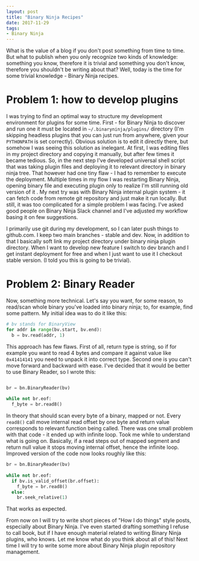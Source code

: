```yaml
---
layout: post
title: "Binary Ninja Recipes"
date: 2017-11-29
tags:
- Binary Ninja
---
```

What is the value of a blog if you don't post something from time to time. But what to publish when you only recognize two kinds of knowledge: something you know, therefore it is trivial and something you don't know, therefore you shouldn't be writing about that? Well, today is the time for some trivial knowledge - Binary Ninja recipes.

# Problem 1: how to develop plugins
I was trying to find an optimal way to structure my development environment for plugins for some time. First - for Binary Ninja to discover and run one it must be located in `~/.binaryninja/plugins/` directory (I'm skipping headless plugins that you can just run from anywhere, given your `PYTHONPATH` is set correctly). Obvious solution is to edit it directly there, but somehow I was seeing this solution as inelegant. At first, I was editing files in my project directory and copying it manually, but after few times it became tedious. So, in the next step I've developed universal shell script that was taking plugin files and deploying it to relevant directory in binary ninja tree. That however had one tiny flaw - I had to remember to execute the deployment. Multiple times in my flow I was restarting Binary Ninja, opening binary file and executing plugin only to realize I'm still running old version of it
.
My next try was with Binary Ninja internal plugin system - it can fetch code from remote git repository and just make it run locally. But still, it was too complicated for a simple problem I was facing. I've asked good people on Binary Ninja Slack channel and I've adjusted my workflow basing it on few suggestions.

I primarily use git during my development, so I can later push things to github.com. I keep two main branches - stable and dev. Now, in addition to that I basically soft link my project directory under binary ninja plugin directory. When I want to develop new feature I switch to dev branch and I get instant deployment for free and when I just want to use it I checkout stable version. (I told you this is going to be trivial).

# Problem 2: Binary Reader
Now, something more technical. Let's say you want, for some reason, to read/scan whole binary you've loaded into binary ninja; to, for example, find some pattern. My initial idea was to do it like this:
```python
# bv stands for BinaryView
for addr in range(bv.start, bv.end):
  b = bv.read(addr, 1)
```

This approach has few flaws. First of all, return type is string, so if for example you want to read 4 bytes and compare it against value like `0x41414141` you need to unpack it into correct type. Second one is you can't move forward and backward with ease. I've decided that it would be better to use Binary Reader, so I wrote this:

```python

br = bn.BinaryReader(bv)
 
while not br.eof:
  f_byte = br.read8()
```

In theory that should scan every byte of a binary, mapped or not. Every `read8()` call move internal read offset by one byte and return value corresponds to relevant function being called. There was one small problem with that code - it ended up with infinite loop. Took me while to understand what is going on. Basically, if a read steps out of mapped segment and return null value it stops moving internal offset, hence the infinite loop. Improved version of the code now looks roughly like this:

```python
br = bn.BinaryReader(bv)
 
while not br.eof:
  if bv.is_valid_offset(br.offset):
    f_byte = br.read8()
  else:
    br.seek_relative(1)
```

That works as expected.

From now on I will try to write short pieces of "How I do things" style posts, especially about Binary Ninja. I've even started drafting something I refuse to call book, but if I have enough material related to writing Binary Ninja plugins, who knows. Let me know what do you think about all of this! Next time I will try to write some more about Binary Ninja plugin repository management.